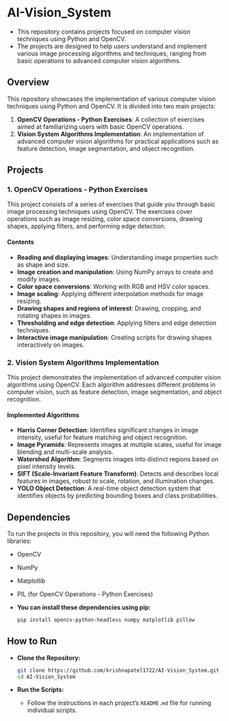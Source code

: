 # AI-Vision_System

- This repository contains projects focused on computer vision techniques using Python and OpenCV.
- The projects are designed to help users understand and implement various image processing algorithms and techniques, ranging from basic operations to advanced computer vision algorithms.

## Overview

This repository showcases the implementation of various computer vision techniques using Python and OpenCV. It is divided into two main projects:
1. **OpenCV Operations - Python Exercises**: A collection of exercises aimed at familiarizing users with basic OpenCV operations.
2. **Vision System Algorithms Implementation**: An implementation of advanced computer vision algorithms for practical applications such as feature detection, image segmentation, and object recognition.

## Projects

### 1. OpenCV Operations - Python Exercises

This project consists of a series of exercises that guide you through basic image processing techniques using OpenCV. The exercises cover operations such as image resizing, color space conversions, drawing shapes, applying filters, and performing edge detection.

#### Contents
- **Reading and displaying images**: Understanding image properties such as shape and size.
- **Image creation and manipulation**: Using NumPy arrays to create and modify images.
- **Color space conversions**: Working with RGB and HSV color spaces.
- **Image scaling**: Applying different interpolation methods for image resizing.
- **Drawing shapes and regions of interest**: Drawing, cropping, and rotating shapes in images.
- **Thresholding and edge detection**: Applying filters and edge detection techniques.
- **Interactive image manipulation**: Creating scripts for drawing shapes interactively on images.

### 2. Vision System Algorithms Implementation

This project demonstrates the implementation of advanced computer vision algorithms using OpenCV. Each algorithm addresses different problems in computer vision, such as feature detection, image segmentation, and object recognition.

#### Implemented Algorithms
- **Harris Corner Detection**: Identifies significant changes in image intensity, useful for feature matching and object recognition.
- **Image Pyramids**: Represents images at multiple scales, useful for image blending and multi-scale analysis.
- **Watershed Algorithm**: Segments images into distinct regions based on pixel intensity levels.
- **SIFT (Scale-Invariant Feature Transform)**: Detects and describes local features in images, robust to scale, rotation, and illumination changes.
- **YOLO Object Detection**: A real-time object detection system that identifies objects by predicting bounding boxes and class probabilities.

## Dependencies

To run the projects in this repository, you will need the following Python libraries:

- OpenCV
- NumPy
- Matplotlib
- PIL (for OpenCV Operations - Python Exercises)

- **You can install these dependencies using pip:**
  ```bash
  pip install opencv-python-headless numpy matplotlib pillow

## How to Run

-  **Clone the Repository:**
    ```bash
    git clone https://github.com/krishnapatel1722/AI-Vision_System.git
    cd AI-Vision_System
    ```
    
- **Run the Scripts:**
    - Follow the instructions in each project’s `README.md` file for running individual scripts.
